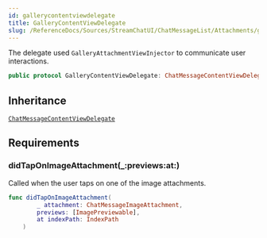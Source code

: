 ```yaml
---
id: gallerycontentviewdelegate 
title: GalleryContentViewDelegate
slug: /ReferenceDocs/Sources/StreamChatUI/ChatMessageList/Attachments/gallerycontentviewdelegate
---
```


The delegate used `GalleryAttachmentViewInjector` to communicate user interactions.

``` swift
public protocol GalleryContentViewDelegate: ChatMessageContentViewDelegate 
```

## Inheritance

[`ChatMessageContentViewDelegate`](../ChatMessage/ChatMessageContentViewDelegate)

## Requirements

### didTapOnImageAttachment(\_:​previews:​at:​)

Called when the user taps on one of the image attachments.

``` swift
func didTapOnImageAttachment(
        _ attachment: ChatMessageImageAttachment,
        previews: [ImagePreviewable],
        at indexPath: IndexPath
    )
```
